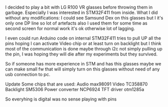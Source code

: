 I decided to play a bit with LG R100 VR glasses before throwing them in garbage. Especially I was interested in STM32F411 from inside.
What I did without any modifications: I could see Samsund Dex on this glasses but I it's only one DP line so lot of artefacts also I used them for some time as second screen for normal work it's ok otherwise lot of lagging.

I even could run Arduino code on internal STM32F411 tries to pull UP all the pins hoping I can activate Video chip or at least turn on backlight but I think
most of the communication is done maybe through i2c not simply pulling up the pin, I was hoping they will die after my experiments but they survived. 

So if someone has more experience in STM and has this glasses maybe we can make small fw that will simply turn on this glasses without need of any usb connection to pc. 

Update 
Some chips that are used: 
Audio max98091
Video TC358870
Backlight SM5306
Power converter NCP6924
TFT driver otm1285a

So everyhing is digital was no sense playing with pins
